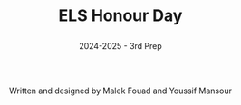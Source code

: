 <h1><p align='center'>ELS Honour Day</p></h1>
<p align='center'>2024-2025 - 3rd Prep</p>
<br>
<br>
<p align='center'>Written and designed by Malek Fouad and Youssif Mansour</p>
